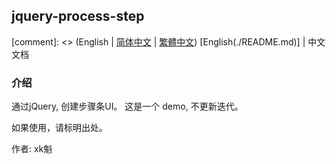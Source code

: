 ## jquery-process-step
[comment]: <> (English | [简体中文](./README.zh-Hans.md) | [繁體中文](./README.zh-Hant.md))
[English(./README.md)] | 中文文档

### 介绍
通过jQuery, 创建步骤条UI。
这是一个 demo, 不更新迭代。

如果使用，请标明出处。

作者: xk魁
